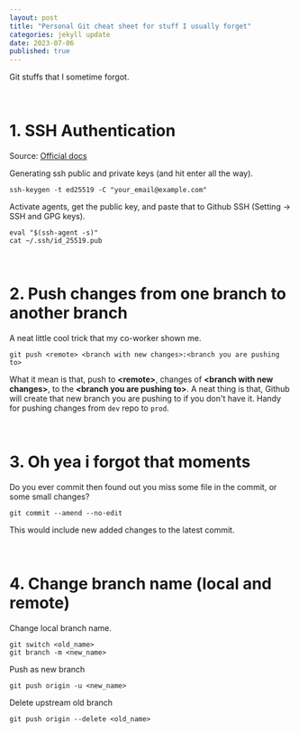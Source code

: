 ```yaml
---
layout: post
title: "Personal Git cheat sheet for stuff I usually forget"
categories: jekyll update
date: 2023-07-06
published: true
---
```


Git stuffs that I sometime forgot.

<br>

# 1. SSH Authentication
Source: [Official docs](https://docs.github.com/en/authentication/connecting-to-github-with-ssh/generating-a-new-ssh-key-and-adding-it-to-the-ssh-agent)

Generating ssh public and private keys (and hit enter all the way).
```
ssh-keygen -t ed25519 -C "your_email@example.com"
```

Activate agents, get the public key, and paste that to Github SSH (Setting &rarr; SSH and GPG keys).
```
eval "$(ssh-agent -s)"
cat ~/.ssh/id_25519.pub
```

<br>

# 2. Push changes from one branch to another branch
A neat little cool trick that my co-worker shown me.

```
git push <remote> <branch with new changes>:<branch you are pushing to> 
```
What it mean is that, push to **\<remote\>**, changes of **\<branch with new changes\>**, to the **\<branch you are pushing to\>**. A neat thing is that, Github will create that new branch you are pushing to if you don't have it. Handy for pushing changes from `dev` repo to `prod`.

<br>

# 3. Oh yea i forgot that moments

Do you ever commit then found out you miss some file in the commit, or some small changes?

```
git commit --amend --no-edit
```
This would include new added changes to the latest commit.

<br>

# 4. Change branch name (local and remote)


Change local branch name.
```
git switch <old_name>
git branch -m <new_name>
```

Push as new branch
```
git push origin -u <new_name>
```

Delete upstream old branch
```
git push origin --delete <old_name>
```

